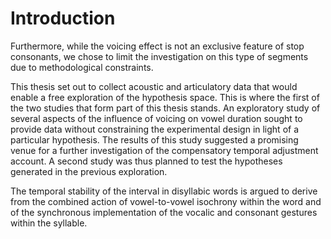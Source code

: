 # Introduction

Furthermore, while the voicing effect is not an exclusive feature of stop consonants, we chose to limit the investigation on this type of segments due to methodological constraints.

This thesis set out to collect acoustic and articulatory data that would enable a free exploration of the hypothesis space.
This is where the first of the two studies that form part of this thesis stands.
An exploratory study of several aspects of the influence of voicing on vowel duration sought to provide data without constraining the experimental design in light of a particular hypothesis.
The results of this study suggested a promising venue for a further investigation of the compensatory temporal adjustment account.
A second study was thus planned to test the hypotheses generated in the previous exploration.

The temporal stability of the interval in disyllabic words is argued to derive from the combined action of vowel-to-vowel isochrony within the word and of the synchronous implementation of the vocalic and consonant gestures within the syllable.
